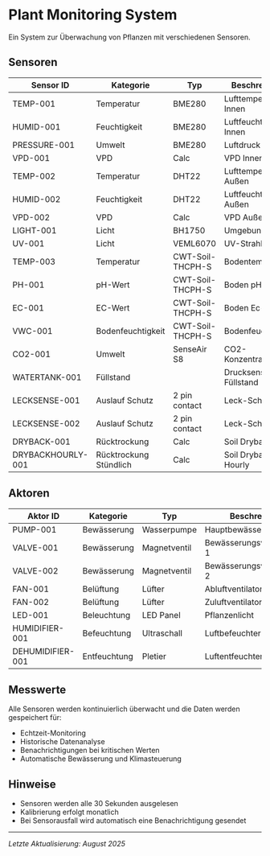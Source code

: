 # Plant Monitoring System

Ein System zur Überwachung von Pflanzen mit verschiedenen Sensoren.

## Sensoren

| Sensor ID | Kategorie | Typ | Beschreibung |
|-----------|-----------|-----|--------------|
| TEMP-001 | Temperatur | BME280| Lufttemperatur Innen |
| HUMID-001 | Feuchtigkeit | BME280 | Luftfeuchtigkeit Innen|
| PRESSURE-001 | Umwelt | BME280 | Luftdruck Innen|
| VPD-001 | VPD | Calc | VPD Innen |
| TEMP-002 | Temperatur | DHT22| Lufttemperatur Außen |
| HUMID-002 | Feuchtigkeit | DHT22 | Luftfeuchtigkeit Außen|
| VPD-002 | VPD | Calc | VPD Außen |
| LIGHT-001 | Licht | BH1750 | Umgebungslicht |
| UV-001 | Licht | VEML6070 | UV-Strahlung |
| TEMP-003 | Temperatur | CWT-Soil-THCPH-S | Bodentemperatur |
| PH-001 | pH-Wert | CWT-Soil-THCPH-S | Boden pH-Wert |
| EC-001 | EC-Wert | CWT-Soil-THCPH-S | Boden Ec-Wert |
| VWC-001 | Bodenfeuchtigkeit | CWT-Soil-THCPH-S | Bodenfeuchtigkeit |
| CO2-001 | Umwelt | SenseAir S8 | CO2-Konzentration |
| WATERTANK-001 | Füllstand |  | Drucksensor Tank Füllstand |
| LECKSENSE-001 | Auslauf Schutz | 2 pin contact | Leck-Schutz |
| LECKSENSE-002 | Auslauf Schutz | 2 pin contact | Leck-Schutz |
| DRYBACK-001 | Rücktrockung | Calc| Soil Dryback |
| DRYBACKHOURLY-001 | Rücktrockung Stündlich | Calc| Soil Dryback Hourly|

## Aktoren

| Aktor ID | Kategorie | Typ | Beschreibung |
|----------|-----------|-----|--------------|
| PUMP-001 | Bewässerung | Wasserpumpe | Hauptbewässerungspumpe |
| VALVE-001 | Bewässerung | Magnetventil | Bewässerungsventil Zone 1 |
| VALVE-002 | Bewässerung | Magnetventil | Bewässerungsventil Zone 2 |
| FAN-001 | Belüftung | Lüfter | Abluftventilator |
| FAN-002 | Belüftung | Lüfter | Zuluftventilator |
| LED-001 | Beleuchtung | LED Panel | Pflanzenlicht |
| HUMIDIFIER-001 | Befeuchtung | Ultraschall | Luftbefeuchter |
| DEHUMIDIFIER-001 | Entfeuchtung | Pletier  | Luftentfeuchter |


## Messwerte
Alle Sensoren werden kontinuierlich überwacht und die Daten werden gespeichert für:
- Echtzeit-Monitoring
- Historische Datenanalyse
- Benachrichtigungen bei kritischen Werten
- Automatische Bewässerung und Klimasteuerung

## Hinweise
- Sensoren werden alle 30 Sekunden ausgelesen
- Kalibrierung erfolgt monatlich
- Bei Sensorausfall wird automatisch eine Benachrichtigung gesendet

---
*Letzte Aktualisierung: August 2025*


